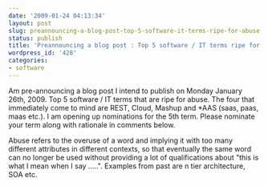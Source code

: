 ```yaml
---
date: '2009-01-24 04:13:34'
layout: post
slug: preannouncing-a-blog-post-top-5-software-it-terms-ripe-for-abuse
status: publish
title: 'Preannouncing a blog post : Top 5 software / IT terms ripe for abuse'
wordpress_id: '428'
categories:
- software
---
```


Am pre-announcing a blog post I intend to publish on Monday January 26th, 2009. Top 5 software / IT terms that are ripe for abuse. The four that immediately come to mind are REST, Cloud, Mashup and *AAS (saas, paas, maas etc.). I am opening up nominations for the 5th term. Please nominate your term along with rationale in comments below.

Abuse refers to the overuse of a word and implying it with too many different attributes in different contexts, so that eventually the same word can no longer be used without providing a lot of qualifications about "this is what I mean when I say .....". Examples from past are n tier architecture, SOA etc.

